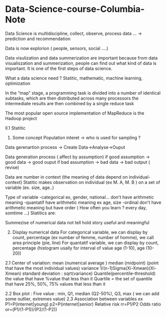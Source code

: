 # Data-Science-course-Columbia-Note

Data Science is multidiscipline, collect, observe, process data ... -> prediction and recommendation

Data is now explorion ( people, sensors, social ....)

Data visulization and data summerization are important because from data visualiszation and summerization, people can find out what kind of data is important. It is one of the first steps of data science.

What a data science need ? Statitic, mathematic, machine learning, optimization

In the “map” stage, a programming task is divided into a number of identical subtasks, which are then distributed across many processors
the intermediate results are then combined by a single reduce task



The most popular open source implementation of MapReduce is the Hadoop project

II.1 Statitic

1. Some concept
Population interet -> who is used for sampling ?

Data gerenartion process -> Create Data->Analyse->Ouput

Data generation process ( affect by assumption) if good assumption -> good data -> good ouput
if bad assumption -> bad data -> bad output ( revise)

Data are number in context (the meaning of data depend on individual-context)
Statitic makes observation on individual (ex M. A, M. B ) on a set of variable (ex. size, age..)

Type of variable 
  -categorical ex, gender, national... don't have arithmetic meaning
  -quantatif have arithmetic meaning ex age, size
  -ordinal don't have arithmetic meaning but have order ( How often you learn ? every day, somtime ...)
Statitics are:

Summezise of numerical data
not tell hold story
useful and meaningful



2. Display numerical data
For categorical variable, we can display by count, percentage (ex number of femme, number of homme), we call area principle (pie, line)
For quantatif variable, we can display by count, percentage (histogram usally for interval of value age (1-10), age (10-20))

2.1 Center of variation:
mean (numerical average )
median (midpoint) (point that have the most individual values)
variance 1/(n-1)Sigma(Xi-Xmean)(Xi-Xmean)
standard deviation : sqrt(variance)
Quantile(percentile-threshold) the value that have %value that less than it
Quartile = the set of quantile that have 25%, 50%, 75% values that less than it

2.2
Box plot : Five value : min, Q1, median (Q2-50%), Q3, max ( we can add some outlier, extremes value)
2.3 Association between variables
ex P1=P(internet|young)
p2=P(internet|senior)
Relative risk rr=P1/P2
Odds ratio or=(P1/(1-P1))/(P2/(1-P2))


